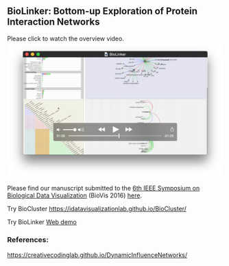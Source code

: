 ## BioLinker: Bottom-up Exploration of Protein Interaction Networks
Please click to watch the overview video.
[![ScreenShot](https://github.com/CreativeCodingLab/BioLinker/blob/master/figures/TeaserVideo.png)](http://www2.cs.uic.edu/~tdang/BioLinker/BioLinker.mp4)

Please find our manuscript submitted to the [6th IEEE Symposium on Biological Data Visualization](http://biovis.net/2016/index.html) (BioVis 2016) [here](https://github.com/CreativeCodingLab/BioLinker/blob/master/figures/Dang2016BioLinker.pdf).

Try BioCluster https://idatavisualizationlab.github.io/BioCluster/

Try BioLinker [Web demo](http://www2.cs.uic.edu/~tdang/BioLinker/)

### References:
https://creativecodinglab.github.io/DynamicInfluenceNetworks/

